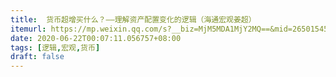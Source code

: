 ```yaml
---
title:  货币超增买什么？——理解资产配置变化的逻辑（海通宏观姜超）
itemurl: https://mp.weixin.qq.com/s?__biz=MjM5MDA1MjY2MQ==&mid=2650154557&idx=1&sn=45a4c7756ab6b4cfa09bd2ea1fa1648b&chksm=be483e67893fb77182a3e3d09f8073a2b3262d418b4b6033c2f2386b0568e5a7e4822eafda86#rd
date: 2020-06-22T00:07:11.056757+08:00
tags: [逻辑,宏观,货币]
draft: false
---
```


